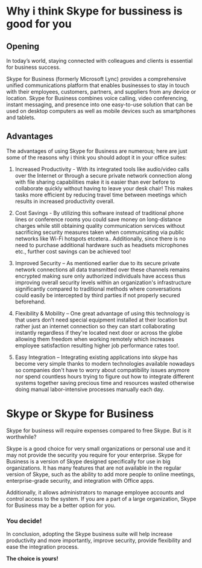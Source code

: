 # Why i think Skype for bussiness is good for you


## Opening

In today’s world, staying connected with colleagues and clients is essential for business success.

Skype for Business (formerly Microsoft Lync) provides a comprehensive unified communications platform that enables businesses to stay in touch with their employees, customers, partners, and suppliers from any device or location. Skype for Business combines voice calling, video conferencing, instant messaging, and presence into one easy-to-use solution that can be used on desktop computers as well as mobile devices such as smartphones and tablets.


## Advantages
The advantages of using Skype for Business are numerous; here are just some of the reasons why i think you should adopt it in your office suites:

1.  Increased Productivity - With its integrated tools like audio/video calls over the Internet or through a secure private network connection along with file sharing capabilities make it is easier than ever before to collaborate quickly without having to leave your desk chair! This makes tasks more efficient by reducing travel time between meetings which results in increased productivity overall.
    
2.  Cost Savings - By utilizing this software instead of traditional phone lines or conference rooms you could save money on long-distance charges while still obtaining quality communication services without sacrificing security measures taken when communicating via public networks like Wi-Fi hotspots etcetera.. Additionally, since there is no need to purchase additional hardware such as headsets microphones etc., further cost savings can be achieved too!
    
3.  Improved Security – As mentioned earlier due to its secure private network connections all data transmitted over these channels remains encrypted making sure only authorized individuals have access thus improving overall security levels within an organization's infrastructure significantly compared to traditional methods where conversations could easily be intercepted by third parties if not properly secured beforehand.
    
4.  Flexibility & Mobility – One great advantage of using this technology is that users don’t need special equipment installed at their location but rather just an internet connection so they can start collaborating instantly regardless if they're located next door or across the globe allowing them freedom when working remotely which increases employee satisfaction resulting higher job performance rates too!.
    
5.  Easy Integration – Integrating existing applications into skype has become very simple thanks to modern technologies available nowadays so companies don't have to worry about compatibility issues anymore nor spend countless hours trying to figure out how to integrate different systems together saving precious time and resources wasted otherwise doing manual labor-intensive processes manually each day.
    

# Skype or Skype for Business
    
Skype for business will require expenses compared to free Skype. But is it worthwhile?  
    
Skype is a good choice for very small organizations or personal use and it may not provide the security you require for your enterprise. Skype for Business is a version of Skype designed specifically for use in big organizations. It has many features that are not available in the regular version of Skype, such as the ability to add more people to online meetings, enterprise-grade security, and integration with Office apps. 

Additionally, it allows administrators to manage employee accounts and control access to the system. If you are a part of a large organization, Skype for Business may be a better option for you.  
      
    
 ### You decide!  
      
In conclusion, adopting the Skype business suite will help increase productivity and more importantly, improve security, provide flexibility and ease the integration process.
    
 **The choice is yours!**